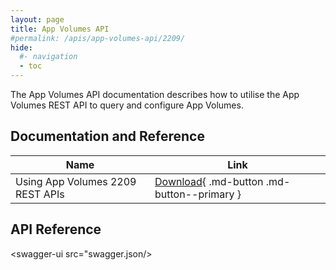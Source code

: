 ```yaml
---
layout: page
title: App Volumes API
#permalink: /apis/app-volumes-api/2209/
hide:
  #- navigation
  - toc
---
```


The App Volumes API documentation describes how to utilise the App Volumes REST API to query and configure App Volumes.

## Documentation and Reference
| Name | Link |
| --- | --- |
| Using App Volumes 2209 REST APIs | [Download](Using%20App%20Volumes%202209%20REST%20APIs.pdf){ .md-button .md-button--primary } |

## API Reference
<swagger-ui src="swagger.json/>